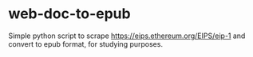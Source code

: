 # web-doc-to-epub
Simple python script to scrape https://eips.ethereum.org/EIPS/eip-1 and convert to epub format, for studying purposes.
